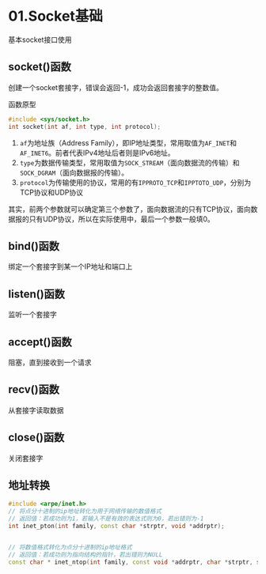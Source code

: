 # 01.Socket基础

基本socket接口使用

## socket()函数

创建一个socket套接字，错误会返回-1，成功会返回套接字的整数值。

函数原型

```c
#include <sys/socket.h>
int socket(int af, int type, int protocol);
```
1. `af`为地址族（Address Family），即IP地址类型，常用取值为`AF_INET`和`AF_INET6`。前者代表IPv4地址后者则是IPv6地址。
2. `type`为数据传输类型，常用取值为`SOCK_STREAM`（面向数据流的传输）和`SOCK_DGRAM`（面向数据报的传输）。
3. `protocol`为传输使用的协议，常用的有`IPPROTO_TCP`和`IPPTOTO_UDP`，分别为TCP协议和UDP协议

其实，前两个参数就可以确定第三个参数了，面向数据流的只有TCP协议，面向数据报的只有UDP协议，所以在实际使用中，最后一个参数一般填0。

## bind()函数

绑定一个套接字到某一个IP地址和端口上

## listen()函数

监听一个套接字

## accept()函数

阻塞，直到接收到一个请求

## recv()函数

从套接字读取数据

## close()函数

关闭套接字

## 地址转换

```c++
#include <arpe/inet.h>
// 将点分十进制的ip地址转化为用于网络传输的数值格式
// 返回值：若成功则为1，若输入不是有效的表达式则为0，若出错则为-1
int inet_pton(int family, const char *strptr, void *addrptr);


// 将数值格式转化为点分十进制的ip地址格式
// 返回值：若成功则为指向结构的指针，若出错则为NULL
const char * inet_ntop(int family, const void *addrptr, char *strptr, size_t len);

```
